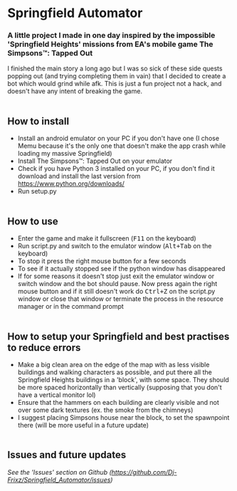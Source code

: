 # Springfield Automator

### A little project I made in one day inspired by the impossible 'Springfield Heights' missions from EA's mobile game The Simpsons™: Tapped Out
I finished the main story a long ago but I was so sick of these side quests popping out (and trying completing them in vain) that I decided to create a bot which would grind while afk. This is just a fun project not a hack, and doesn't have any intent of breaking the game.
<br><br>

## How to install
- Install an android emulator on your PC if you don't have one (I chose Memu because it's the only one that doesn't make the app crash while loading my massive Springfield)
- Install The Simpsons™: Tapped Out on your emulator
- Check if you have Python 3 installed on your PC, if you don't find it download and install the last version from https://www.python.org/downloads/
- Run setup.py
<br><br>

## How to use
- Enter the game and make it fullscreen (<kbd>F11</kbd> on the keyboard)
- Run script.py and switch to the emulator window (<kbd>Alt+Tab</kbd> on the keyboard)
- To stop it press the right mouse button for a few seconds
- To see if it actually stopped see if the python window has disappeared
- If for some reasons it doesn't stop just exit the emulator window or switch window and the bot should pause. Now press again the right mouse button and if it still doesn't work do <kbd>Ctrl+Z</kbd> on the script.py window or close that window or terminate the process in the resource manager or in the command prompt
<br><br>

## How to setup your Springfield and best practises to reduce errors
- Make a big clean area on the edge of the map with as less visible buildings and walking characters as possible, and put there all the Springfield Heights buildings in a 'block', with some space. They should be more spaced horizontally than vertically (supposing that you don't have a vertical monitor lol)
- Ensure that the hammers on each building are clearly visible and not over some dark textures (ex. the smoke from the chimneys)
- I suggest placing Simpsons house near the block, to set the spawnpoint there (will be more useful in a future update)
<br><br>

## Issues and future updates
*See the 'Issues' section on Github (https://github.com/Dj-Frixz/Springfield_Automator/issues)*